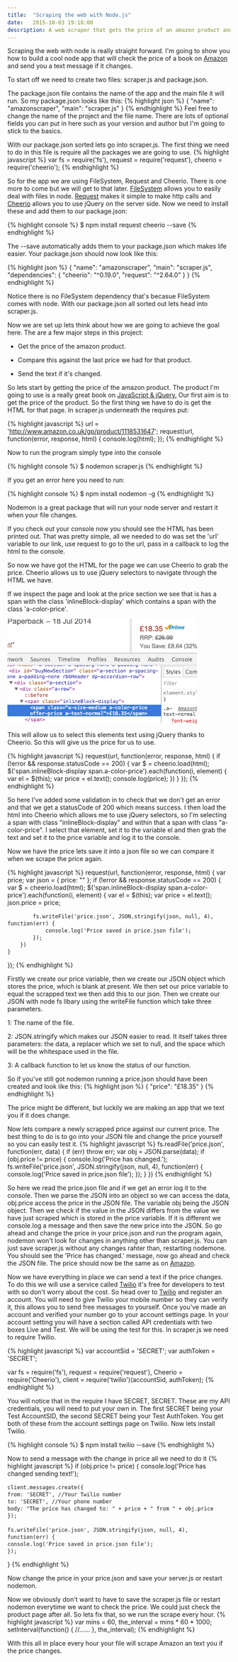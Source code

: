 ```yaml
---
title:  "Scraping the web with Node.js"
date:   2015-10-03 19:18:00
description: A web scraper that gets the price of an amazon product and send me an sms if it changes.
---
```

Scraping the web with node is really straight forward. I'm going to show you 
how to build a cool node app that will check the price of a book on 
<a target="_blank" href="http://www.amazon.co.uk/dp/1118531647/?tag=timmknightgit-21">Amazon</a> 
and send you a text message if it changes.

To start off we need to create two files: scraper.js and package.json.

The package.json file contains the name of the app and the main file it will run.
So my package.json looks like this:
{% highlight json %}
{
    "name": "amazonscraper",
    "main": "scraper.js"
}
{% endhighlight %}
Feel free to change the name of the project and the file name. There are lots of optional fields you can put
in here such as your version and author but I'm going to stick to the basics.

With our package.json sorted lets go into scraper.js. The first thing we need to do in this file 
is require all the packages we are going to use.
{% highlight javascript %}
var fs = require('fs'),
    request = require('request'),
    cheerio = require('cheerio');
{% endhighlight %}

So for the app we are using FileSystem, Request and Cheerio. There is one more to come but 
we will get to that later. <a target="_blank" href="https://nodejs.org/api/fs.html">FileSystem</a> 
 allows you to easily deal with files in node. <a target="_blank"  href="https://github.com/request/request">Request</a> makes it simple to make http calls and
 <a target="_blank" href="https://github.com/Cheeriojs/Cheerio">Cheerio</a> allows you to use 
 jQuery on the server side. Now we need to install these and add them to our package.json:

{% highlight console %}
$ npm install request cheerio --save
{% endhighlight %}

The --save automatically adds them to your package.json which makes life easier. Your package.json should now look like this:

{% highlight json %}
{
	"name": "amazonscraper",
	"main": "scraper.js",
	"dependencies": {
	    "cheerio": "^0.19.0",
	    "request": "^2.64.0"
    }
}
{% endhighlight %}

Notice there is no FileSystem dependency that's becasue FileSystem comes with node. With our package.json all sorted out lets head into scraper.js.

Now we are set up lets think about how we are going to achieve the goal here. The are a few major steps in this project:


- Get the price of the amazon product.


- Compare this against the last price we had for that product.


- Send the text if it's changed.

So lets start by getting the price of the amazon product. The product I'm going to use 
is a really great book on 
<a target="_blank" href="http://www.amazon.co.uk/dp/1118531647/?tag=timmknightgit-21">JavaScript & jQuery.</a>
Our first aim is to get the price of the product. So the first thing we have to do is get the HTML for that
page. In scraper.js underneath the requires put:

{% highlight javascript %}
	url = 'http://www.amazon.co.uk/gp/product/1118531647';
	request(url, function(error, response, html) {
		console.log(html);
	});
{% endhighlight %}

Now to run the program simply type into the console

{% highlight console %}
$ nodemon scraper.js
{% endhighlight %}

If you get an error here you need to run:

{% highlight console %}
$ npm install nodemon -g
{% endhighlight %}

Nodemon is a great package that will run your node server and restart it when your file changes.

If you check out your console now you should see the HTML has been printed out.
That was pretty simple, all we needed to do was set the 'url' variable to our link, 
use request to go to the url, pass in a callback to log the html to the console. 

So now we have got the HTML for the page we can use Cheerio to grab the price.
 Cheerio allows us to use jQuery selectors to navigate through the HTML we have.

If we inspect the page and look at the price section we see that is has a span with the class 'inlineBlock-display' which contains a span with the class 'a-color-price'. 

<img class="imagecenter" src="/assets/images/amazonprice.png" style="height:236px;width:428px;" alt="">

This will allow us to select this elements text using jQuery thanks to Cheerio. So this will give us the price for us to use.


{% highlight javascript %}
request(url, function(error, response, html) {
	if (!error && response.statusCode == 200) {
		var $ = cheerio.load(html);
		$('span.inlineBlock-display span.a-color-price').each(function(i, element) {
			var el = $(this);
			var price = el.text();
			console.log(price);
		})
	}
});
{% endhighlight %}

So here I've added some validation in to check that we don't get an error and that we get a statusCode of 200 which means success. I then load
the html into Cheerio which allows me to use jQuery selectors, so I'm selecting a span with class "inlineBlock-display" and within that a span with class "a-color-price".
I select that element, set it to the variable el and then grab the text and set it
to the price variable and log it to the console. 

Now we have the price lets save it into a json file so we can compare it when we scrape the price again. 

{% highlight javascript %}
request(url, function(error, response, html) {
    var price;
    var json = {
        price: ""
    };
    if (!error && response.statusCode == 200) {
        var $ = cheerio.load(html);
        $('span.inlineBlock-display span.a-color-price').each(function(i, element) {
            var el = $(this);
            var price = el.text();
            json.price = price;

            fs.writeFile('price.json', JSON.stringify(json, null, 4), function(err) {
                console.log('Price saved in price.json file');
            });
        })
    }
});
{% endhighlight %}

Firstly we create our price variable, then we create our JSON object which stores the price, which is blank at present.
 We then set our price variable to equal the scrapped text
we then add this to our json. Then we create our JSON with node fs libary
 using the writeFile function which take three parameters.


1: The name of the file.


2: JSON.stringify which makes our JSON easier to read. It itself takes three parameters: the data, a replacer which we set to null, and the space which will be the whitespace used in the file.


3: A callback function to let us know the status of our function.

So if you've still got nodemon running a price.json should have been created and look like this:
{% highlight json %}
{
    "price": "£18.35"
}
{% endhighlight %}

The price might be different, but luckily we are making an app that we text you if it does change.

Now lets compare a newly scrapped price against our current price. The best thing to do is to go into your
JSON file and change the price yourself so you can easily test it.
{% highlight javascript %}
fs.readFile('price.json', function(err, data) {
    if (err) throw err;
    var obj = JSON.parse(data);
    if (obj.price != price) {
        console.log('Price has changed.');
        fs.writeFile('price.json', JSON.stringify(json, null, 4), function(err) {
            console.log('Price saved in price.json file');
        });
    }
})
{% endhighlight %}

So here we read the price.json file and if we get an error log it to the console. Then we parse the JSON into an object
so we can access the data, obj.price access the price in the JSON file. The variable obj being the JSON object. Then we check if the value
in the JSON differs from the value we have just scraped which is stored in the price variable. If it is different we console.log a message
and then save the new price into the JSON. So go ahead and change the price in your price.json and run the program again, nodemon won't look for 
changes in anything other than scraper.js. You can just save scraper.js without any changes rahter than,
restarting nodemone. You should see the 'Price has changed.' message, now go ahead and check the JSON file. The price should now be the same as on <a target="_blank" href="http://www.amazon.co.uk/dp/1118531647/?tag=timmknightgit-21">Amazon</a>.

Now we have everything in place we can send a text if the price changes. To do this we will use a service called <a target="_blank" href="https://www.twilio.com/">Twilio</a> it's free for developers to test with so don't worry about the cost.
So head over to <a target="_blank" href="https://www.twilio.com/">Twilio</a> and register an account. You will need to give Twilio your mobile number so they can verify it, this allows you to send free messages to yourself. Once you've made an account and verified your number go to your account
settings page. In your account setting you will have a section called API credentials with two boxes Live and Test. We will be using the test for this. In scraper.js we need to require Twilio. 

{% highlight javascript %}
var accountSid = 'SECRET';
var authToken  = 'SECRET';

var fs = require('fs'),
    request = require('request'),
    Cheerio = require('Cheerio'),
    client = require('twilio')(accountSid, authToken);
{% endhighlight %}

You will notice that in the require I have SECRET, SECRET. These are my API credentials, you will need to put your own in.
The first SECRET being your Test AccountSID, the second SECRET being your Test AuthToken. You get both of these from the account settings page on Twilio. Now lets install Twilio.


{% highlight console %}
$ npm install twilio --save
{% endhighlight %}

Now to send a message with the change in price all we need to do it 
{% highlight javascript %}
if (obj.price != price) {
	console.log('Price has changed sending text!');

	client.messages.create({
	from: 'SECRET', //Your Twilio number
	to: 'SECRET', //Your phone number
	body: "The price has changed to: " + price + " from " + obj.price
	});

	fs.writeFile('price.json', JSON.stringify(json, null, 4), function(err) {
	console.log('Price saved in price.json file');
	});
}
{% endhighlight %}

Now change the price in your price.json and save your server.js or restart nodemon.


Now we obviously don't want to have to save the scraper.js file or restart nodemon everytime we want to check the price. We could just check the product page after all.
So lets fix that, so we run the scrape every hour.
{% highlight javascript %}
var mins = 60,
    the_interval = mins * 60 * 1000;
setInterval(function() {
	//......
}, the_interval);
{% endhighlight %}

With this all in place every hour your file will scrape Amazon an text you if the price changes.



